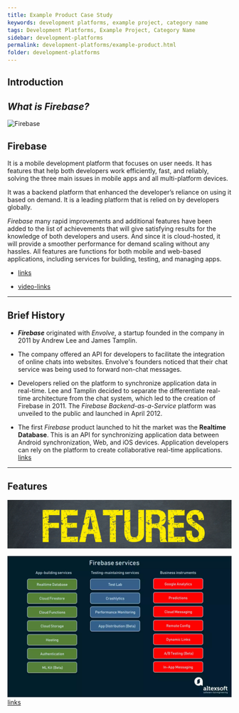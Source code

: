```yaml
---
title: Example Product Case Study
keywords: development platforms, example project, category name
tags: Development Platforms, Example Project, Category Name
sidebar: development-platforms
permalink: development-platforms/example-product.html
folder: development-platforms
---
```


## Introduction

## *What is **Firebase**?*

![Firebase](images/firebase.jpeg)

## **Firebase**

It is a mobile development platform that focuses on user needs. It has features that help both developers work efficiently, fast, and reliably, solving the three main issues in mobile apps and all multi-platform devices. 

It was a backend platform that enhanced the developer’s reliance on using it based on demand. It is a leading platform that is relied on by developers globally. 

*Firebase* many rapid improvements and additional features have been added to the list of achievements that will give satisfying results for the knowledge of both developers and users. And since it is cloud-hosted, it will provide a smoother performance for demand scaling without any hassles. All features are functions for both mobile and web-based applications, including services for building, testing, and managing apps.

- [links](https://blog.back4app.com/firebase/#What_is_Firebase_and_how_it_works)

- [video-links](https://www.youtube.com/watch?v=XHvWx1F3S4A)

___________________________________________________________________________________________


## Brief History

- ***Firebase*** originated with *Envolve*, a startup founded in the company in 2011 by Andrew Lee and James Tamplin.

- The company offered an API for developers to facilitate the integration of online chats into websites. Envolve's founders noticed that their chat service was being used to forward non-chat messages.

- Developers relied on the platform to synchronize application data in real-time. Lee and Tamplin decided to separate the differentiate real-time architecture from the chat system, which led to the creation of Firebase in 2011. The *Firebase Backend-as-a-Service* platform was unveiled to the public and launched in April 2012.

- The first *Firebase* product launched to hit the market was the **Realtime Database**. This is an API for synchronizing application data between Android synchronization, Web, and iOS devices. Application developers can rely on the platform to create collaborative real-time applications.
[links](https://www.javatpoint.com/firebase-introduction)

___________________________________________________________________________________________

## Features

![Features](images/features.jpeg)

![Firebase Products & Features](images/word-image.png.webp)
[links](https://www.altexsoft.com/blog/firebase-review-pros-cons-alternatives/)